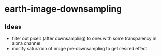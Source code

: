 # earth-image-downsampling

## Ideas

- filter out pixels (after downsampling) to ones with some transparency in alpha channel
- modify saturation of image pre-downsampling to get desired effect
